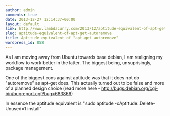 ```yaml
---
author: admin
comments: true
date: 2013-12-27 12:14:37+00:00
layout: default
link: http://www.lambdacurry.com/2013/12/aptitude-equivalent-of-apt-get-autoremove/
slug: aptitude-equivalent-of-apt-get-autoremove
title: Aptitude equivalent of "apt-get autoremove"
wordpress_id: 858
---
```


As I am moving away from Ubuntu towards base debian, I am realigning my workflow to work better in the latter. The biggest being, unsuprisingly, package management.

One of the biggest cons against aptitude was that it does not do "autoremove" as apt-get does. This actually turned out to be false and more of a planned design choice (read more here - http://bugs.debian.org/cgi-bin/bugreport.cgi?bug=683866)

In essence the aptitude equivalent is "sudo aptitude -oAptitude::Delete-Unused=1 install"
